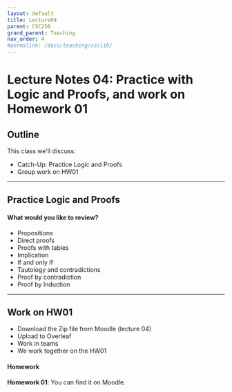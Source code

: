 ```yaml
---
layout: default
title: Lecture04
parent: CSC250
grand_parent: Teaching
nav_order: 4
#permalink: /docs/teaching/csc110/
---  
```



Lecture Notes 04: Practice with Logic and Proofs, and work on Homework 01  
=============================================================

  

## Outline ##


This class we'll discuss:

* Catch-Up: Practice Logic and Proofs
* Group work on HW01

  

* * *

  

Practice Logic and Proofs
-------------------------------------

#### What would you like to review?

  * Propositions
  * Direct proofs
  * Proofs with tables
  * Implication
  * If and only If
  * Tautology and contradictions
  * Proof by contradiction
  * Proof by Induction



* * *

Work on HW01
-------------------------------------

  * Download the Zip file from Moodle (lecture 04)
  * Upload to Overleaf
  * Work in teams
  * We work together on the HW01


#### Homework


**Homework 01**: You can find it on Moodle.  

  

